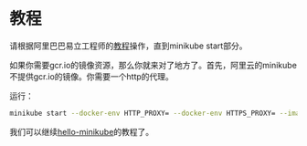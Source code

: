 # 教程
请根据阿里巴巴易立工程师的[教程](https://yq.aliyun.com/articles/221687)操作，直到minikube start部分。

如果你需要gcr.io的镜像资源，那么你就来对了地方了。首先，阿里云的minikube不提供gcr.io的镜像。你需要一个http的代理。

运行：

```bash
minikube start --docker-env HTTP_PROXY= --docker-env HTTPS_PROXY= --image-mirror-country='cn' --image-repository='registry.cn-hangzhou.aliyuncs.com/google_containers' --iso-url='https://kubernetes.oss-cn-hangzhou.aliyuncs.com/minikube/iso/minikube-v1.3.0.iso' --registry-mirror=https://t0pp2aci.mirror.aliyuncs.com
```

我们可以继续[hello-minikube](https://kubernetes.io/docs/tutorials/hello-minikube/)的教程了。

